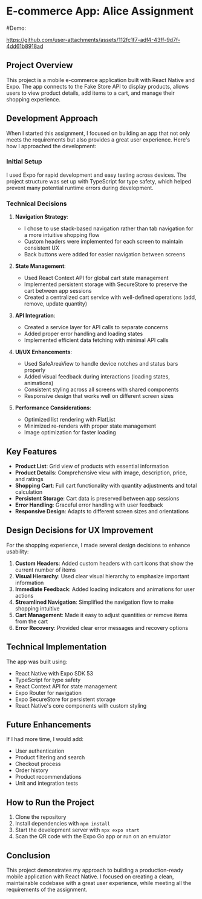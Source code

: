 # E-commerce App: Alice Assignment

#Demo:


https://github.com/user-attachments/assets/112fc1f7-adf4-43ff-9d7f-4dd61b8918ad



## Project Overview

This project is a mobile e-commerce application built with React Native and Expo. The app connects to the Fake Store API to display products, allows users to view product details, add items to a cart, and manage their shopping experience.

## Development Approach

When I started this assignment, I focused on building an app that not only meets the requirements but also provides a great user experience. Here's how I approached the development:

### Initial Setup

I used Expo for rapid development and easy testing across devices. The project structure was set up with TypeScript for type safety, which helped prevent many potential runtime errors during development.

### Technical Decisions

1. **Navigation Strategy**: 
   - I chose to use stack-based navigation rather than tab navigation for a more intuitive shopping flow
   - Custom headers were implemented for each screen to maintain consistent UX
   - Back buttons were added for easier navigation between screens

2. **State Management**:
   - Used React Context API for global cart state management
   - Implemented persistent storage with SecureStore to preserve the cart between app sessions
   - Created a centralized cart service with well-defined operations (add, remove, update quantity)

3. **API Integration**:
   - Created a service layer for API calls to separate concerns
   - Added proper error handling and loading states
   - Implemented efficient data fetching with minimal API calls

4. **UI/UX Enhancements**:
   - Used SafeAreaView to handle device notches and status bars properly
   - Added visual feedback during interactions (loading states, animations)
   - Consistent styling across all screens with shared components
   - Responsive design that works well on different screen sizes

5. **Performance Considerations**:
   - Optimized list rendering with FlatList
   - Minimized re-renders with proper state management
   - Image optimization for faster loading

## Key Features

- **Product List**: Grid view of products with essential information
- **Product Details**: Comprehensive view with image, description, price, and ratings
- **Shopping Cart**: Full cart functionality with quantity adjustments and total calculation
- **Persistent Storage**: Cart data is preserved between app sessions
- **Error Handling**: Graceful error handling with user feedback
- **Responsive Design**: Adapts to different screen sizes and orientations

## Design Decisions for UX Improvement

For the shopping experience, I made several design decisions to enhance usability:

1. **Custom Headers**: Added custom headers with cart icons that show the current number of items
2. **Visual Hierarchy**: Used clear visual hierarchy to emphasize important information
3. **Immediate Feedback**: Added loading indicators and animations for user actions
4. **Streamlined Navigation**: Simplified the navigation flow to make shopping intuitive
5. **Cart Management**: Made it easy to adjust quantities or remove items from the cart
6. **Error Recovery**: Provided clear error messages and recovery options

## Technical Implementation

The app was built using:

- React Native with Expo SDK 53
- TypeScript for type safety
- React Context API for state management
- Expo Router for navigation
- Expo SecureStore for persistent storage
- React Native's core components with custom styling

## Future Enhancements

If I had more time, I would add:

- User authentication
- Product filtering and search
- Checkout process
- Order history
- Product recommendations
- Unit and integration tests

## How to Run the Project

1. Clone the repository
2. Install dependencies with `npm install`
3. Start the development server with `npx expo start`
4. Scan the QR code with the Expo Go app or run on an emulator

## Conclusion

This project demonstrates my approach to building a production-ready mobile application with React Native. I focused on creating a clean, maintainable codebase with a great user experience, while meeting all the requirements of the assignment.
